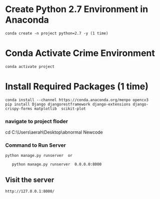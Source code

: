 # Create Python 2.7 Environment in Anaconda
    
    conda create -n project python=2.7 -y (1 time)

# Conda Activate Crime Environment
    
    conda activate project


# Install Required Packages (1 time)
    
    conda install --channel https://conda.anaconda.org/menpo opencv3
	pip install Django djangorestframework django-extensions django-crispy-forms matplotlib  scikit-plot




### navigate to project floder 

cd C:\Users\aerah\Desktop\abnormal Newcode
 
### Command to Run Server
    
    python manage.py runserver  or 

       python manage.py runserver  0.0.0.0:8000


## Visit the server

    http://127.0.0.1:8000/

